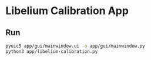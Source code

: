 # Libelium Calibration App

## Run
```bash
pyuic5 app/gui/mainwindow.ui -o app/gui/mainwindow.py
python3 app/libelium-calibration.py
```
